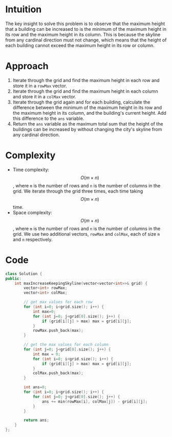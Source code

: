 # Intuition
The key insight to solve this problem is to observe that the maximum height that a building can be increased to is the minimum of the maximum height in its row and the maximum height in its column. This is because the skyline from any cardinal direction must not change, which means that the height of each building cannot exceed the maximum height in its row or column.

# Approach
1. Iterate through the grid and find the maximum height in each row and store it in a `rowMax` vector.
2. Iterate through the grid and find the maximum height in each column and store it in a `colMax` vector.
3. Iterate through the grid again and for each building, calculate the difference between the minimum of the maximum height in its row and the maximum height in its column, and the building's current height. Add this difference to the `ans` variable.
4. Return the `ans` variable as the maximum total sum that the height of the buildings can be increased by without changing the city's skyline from any cardinal direction.

# Complexity
- Time complexity: $$O(m \times n)$$, where `m` is the number of rows and `n` is the number of columns in the grid. We iterate through the grid three times, each time taking $$O(m \times n)$$ time.
- Space complexity: $$O(m + n)$$, where `m` is the number of rows and `n` is the number of columns in the grid. We use two additional vectors, `rowMax` and `colMax`, each of size `m` and `n` respectively.

# Code
```cpp
class Solution {
public:
    int maxIncreaseKeepingSkyline(vector<vector<int>>& grid) {
        vector<int> rowMax;
        vector<int> colMax;

        // get max values for each row
        for (int i=0; i<grid.size(); i++) {
            int max=0;
            for (int j=0; j<grid[0].size(); j++) {
                if (grid[i][j] > max) max = grid[i][j];
            }
            rowMax.push_back(max);
        }

        // get the max values for each column
        for (int j=0; j<grid[0].size(); j++) {
            int max = 0;
            for (int i=0; i<grid.size(); i++) {
                if (grid[i][j] > max) max = grid[i][j];
            }
            colMax.push_back(max);
        }

        int ans=0;
        for (int i=0; i<grid.size(); i++) {
            for (int j=0; j<grid[0].size(); j++) {
                ans += min(rowMax[i], colMax[j]) - grid[i][j];
            }
        }

        return ans;
    }
};
```
